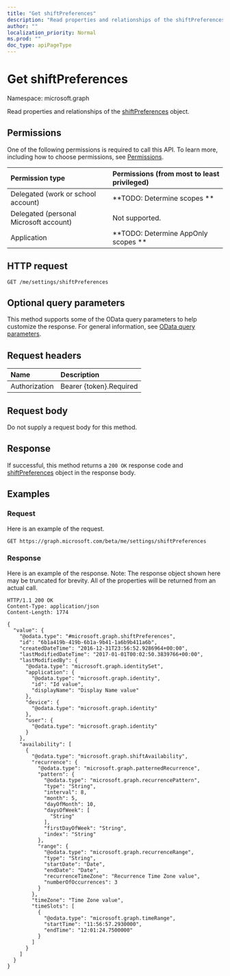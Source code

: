 ```yaml
---
title: "Get shiftPreferences"
description: "Read properties and relationships of the shiftPreferences object."
author: ""
localization_priority: Normal
ms.prod: ""
doc_type: apiPageType
---
```


# Get shiftPreferences

Namespace: microsoft.graph

Read properties and relationships of the [shiftPreferences](../resources/shiftpreferences.md) object.

## Permissions
One of the following permissions is required to call this API. To learn more, including how to choose permissions, see [Permissions](/concepts/permissions-reference.md).

|Permission type|Permissions (from most to least privileged)|
|:---|:---|
|Delegated (work or school account)|**TODO: Determine scopes **|
|Delegated (personal Microsoft account)|Not supported.|
|Application|**TODO: Determine AppOnly scopes **|

## HTTP request
<!-- {
  "blockType": "ignored"
}
-->
``` http
GET /me/settings/shiftPreferences
```

## Optional query parameters
This method supports some of the OData query parameters to help customize the response. For general information, see [OData query parameters](/graph/query-parameters).

## Request headers
|Name|Description|
|:---|:---|
|Authorization|Bearer {token}.Required|

## Request body
Do not supply a request body for this method.

## Response
If successful, this method returns a `200 OK` response code and [shiftPreferences](../resources/shiftpreferences.md) object in the response body.

## Examples

### Request
Here is an example of the request.
<!-- {
  "blockType": "request",
  "name": "get_shiftpreferences"
}
-->
``` http
GET https://graph.microsoft.com/beta/me/settings/shiftPreferences
```

### Response
Here is an example of the response. Note: The response object shown here may be truncated for brevity. All of the properties will be returned from an actual call.
<!-- {
  "blockType": "response",
  "truncated": true,
  "@odata.type": "microsoft.graph.shiftPreferences"
}
-->
``` http
HTTP/1.1 200 OK
Content-Type: application/json
Content-Length: 1774

{
  "value": {
    "@odata.type": "#microsoft.graph.shiftPreferences",
    "id": "6b1a419b-419b-6b1a-9b41-1a6b9b411a6b",
    "createdDateTime": "2016-12-31T23:56:52.9286964+00:00",
    "lastModifiedDateTime": "2017-01-01T00:02:50.3839766+00:00",
    "lastModifiedBy": {
      "@odata.type": "microsoft.graph.identitySet",
      "application": {
        "@odata.type": "microsoft.graph.identity",
        "id": "Id value",
        "displayName": "Display Name value"
      },
      "device": {
        "@odata.type": "microsoft.graph.identity"
      },
      "user": {
        "@odata.type": "microsoft.graph.identity"
      }
    },
    "availability": [
      {
        "@odata.type": "microsoft.graph.shiftAvailability",
        "recurrence": {
          "@odata.type": "microsoft.graph.patternedRecurrence",
          "pattern": {
            "@odata.type": "microsoft.graph.recurrencePattern",
            "type": "String",
            "interval": 8,
            "month": 5,
            "dayOfMonth": 10,
            "daysOfWeek": [
              "String"
            ],
            "firstDayOfWeek": "String",
            "index": "String"
          },
          "range": {
            "@odata.type": "microsoft.graph.recurrenceRange",
            "type": "String",
            "startDate": "Date",
            "endDate": "Date",
            "recurrenceTimeZone": "Recurrence Time Zone value",
            "numberOfOccurrences": 3
          }
        },
        "timeZone": "Time Zone value",
        "timeSlots": [
          {
            "@odata.type": "microsoft.graph.timeRange",
            "startTime": "11:56:57.2930000",
            "endTime": "12:01:24.7500000"
          }
        ]
      }
    ]
  }
}
```

